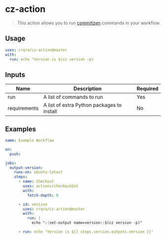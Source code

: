 # cz-action

> This action allows you to run [commitizen]() commands in your workflow.

## Usage

```yaml
uses: crqra/cz-action@master
with:
  run: echo "Version is $(cz version -p)
```

## Inputs

| Name         | Description                                | Required |
| ------------ | ------------------------------------------ | -------- |
| run          | A list of commands to run                  | Yes      |
| requirements | A list of extra Python packages to install | No       |

## Examples

```yaml
name: Example Workflow

on:
  push:

jobs:
  output-version:
    runs-on: ubuntu-latest
    steps:
      - name: Checkout
        uses: actions/checkout@v2
        with:
          fetch-depth: 0

      - id: version
        uses: crqra/cz-action@master
        with:
          run: |
            echo "::set-output name=version::$(cz version -p)"

      - run: echo "Version is ${{ steps.version.outputs.version }}"
```

